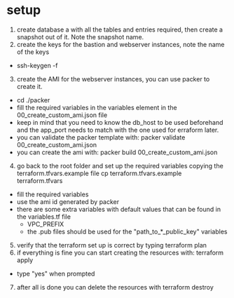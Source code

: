 # setup

1. create database a with all the tables and entries required, then create a snapshot out of it. Note the snapshot name.
2. create the keys for the bastion and webserver instances, note the name of the keys
  - ssh-keygen -f <key-name>
3. create the AMI for the webserver instances, you can use packer to create it.
  - cd ./packer
  - fill the required variables in the variables element in the 00_create_custom_ami.json file
  - keep in mind that you need to know the db_host to be used beforehand and the app_port needs to match with the one used for erraform later.
  - you can validate the packer template with:
    packer validate 00_create_custom_ami.json
  - you can create the ami with:
    packer build 00_create_custom_ami.json
4. go back to the root folder and set up the required variables copying the terraform.tfvars.example file
  cp terraform.tfvars.example terraform.tfvars
  - fill the required variables
  - use the ami id generated by packer
  - there are some extra variables with default values that can be found in the variables.tf file
    - VPC_PREFIX
    - the .pub files should be used for the "path_to_*_public_key" variables
5. verify that the terraform set up is correct by typing
  terraform plan
6. if everything is fine you can start creating the resources with:
  terraform apply
  - type "yes" when prompted
7. after all is done you can delete the resources with
  terraform destroy
